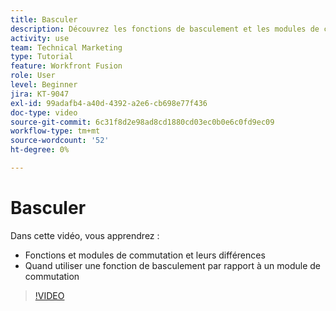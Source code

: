 ```yaml
---
title: Basculer
description: Découvrez les fonctions de basculement et les modules de commutation et quand utiliser une fonction de basculement par rapport à un module de commutation dans [!DNL Adobe Workfront Fusion].
activity: use
team: Technical Marketing
type: Tutorial
feature: Workfront Fusion
role: User
level: Beginner
jira: KT-9047
exl-id: 99adafb4-a40d-4392-a2e6-cb698e77f436
doc-type: video
source-git-commit: 6c31f8d2e98ad8cd1880cd03ec0b0e6c0fd9ec09
workflow-type: tm+mt
source-wordcount: '52'
ht-degree: 0%

---
```


# Basculer

Dans cette vidéo, vous apprendrez :

* Fonctions et modules de commutation et leurs différences
* Quand utiliser une fonction de basculement par rapport à un module de commutation

>[!VIDEO](https://video.tv.adobe.com/v/335288/?quality=12&learn=on)
